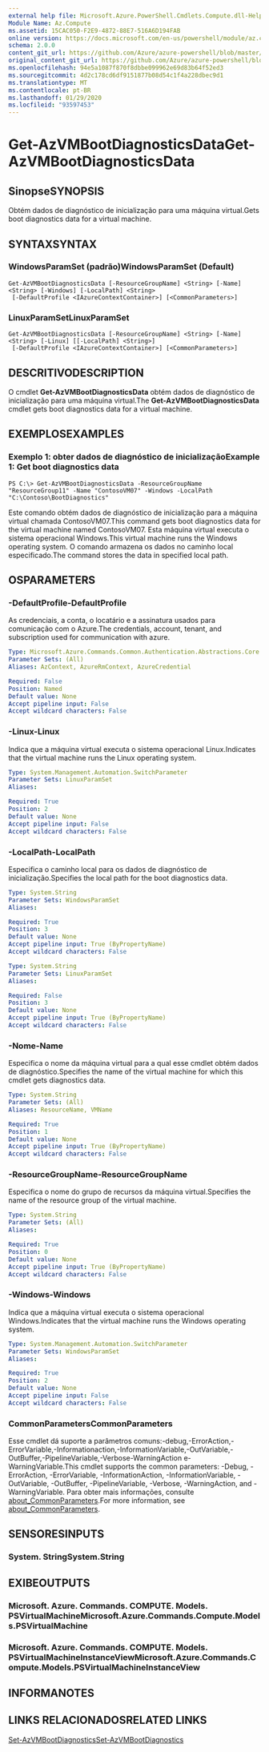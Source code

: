 ```yaml
---
external help file: Microsoft.Azure.PowerShell.Cmdlets.Compute.dll-Help.xml
Module Name: Az.Compute
ms.assetid: 15CAC050-F2E9-4872-88E7-516A6D194FAB
online version: https://docs.microsoft.com/en-us/powershell/module/az.compute/get-azvmbootdiagnosticsdata
schema: 2.0.0
content_git_url: https://github.com/Azure/azure-powershell/blob/master/src/Compute/Compute/help/Get-AzVMBootDiagnosticsData.md
original_content_git_url: https://github.com/Azure/azure-powershell/blob/master/src/Compute/Compute/help/Get-AzVMBootDiagnosticsData.md
ms.openlocfilehash: 94e5a1087f870f8dbbe099962e69d83b64f52ed3
ms.sourcegitcommit: 4d2c178cd6df9151877b08d54c1f4a228dbec9d1
ms.translationtype: MT
ms.contentlocale: pt-BR
ms.lasthandoff: 01/29/2020
ms.locfileid: "93597453"
---
```

# <span data-ttu-id="56724-101">Get-AzVMBootDiagnosticsData</span><span class="sxs-lookup"><span data-stu-id="56724-101">Get-AzVMBootDiagnosticsData</span></span>

## <span data-ttu-id="56724-102">Sinopse</span><span class="sxs-lookup"><span data-stu-id="56724-102">SYNOPSIS</span></span>
<span data-ttu-id="56724-103">Obtém dados de diagnóstico de inicialização para uma máquina virtual.</span><span class="sxs-lookup"><span data-stu-id="56724-103">Gets boot diagnostics data for a virtual machine.</span></span>

## <span data-ttu-id="56724-104">SYNTAX</span><span class="sxs-lookup"><span data-stu-id="56724-104">SYNTAX</span></span>

### <span data-ttu-id="56724-105">WindowsParamSet (padrão)</span><span class="sxs-lookup"><span data-stu-id="56724-105">WindowsParamSet (Default)</span></span>
```
Get-AzVMBootDiagnosticsData [-ResourceGroupName] <String> [-Name] <String> [-Windows] [-LocalPath] <String>
 [-DefaultProfile <IAzureContextContainer>] [<CommonParameters>]
```

### <span data-ttu-id="56724-106">LinuxParamSet</span><span class="sxs-lookup"><span data-stu-id="56724-106">LinuxParamSet</span></span>
```
Get-AzVMBootDiagnosticsData [-ResourceGroupName] <String> [-Name] <String> [-Linux] [[-LocalPath] <String>]
 [-DefaultProfile <IAzureContextContainer>] [<CommonParameters>]
```

## <span data-ttu-id="56724-107">DESCRITIVO</span><span class="sxs-lookup"><span data-stu-id="56724-107">DESCRIPTION</span></span>
<span data-ttu-id="56724-108">O cmdlet **Get-AzVMBootDiagnosticsData** obtém dados de diagnóstico de inicialização para uma máquina virtual.</span><span class="sxs-lookup"><span data-stu-id="56724-108">The **Get-AzVMBootDiagnosticsData** cmdlet gets boot diagnostics data for a virtual machine.</span></span>

## <span data-ttu-id="56724-109">EXEMPLOS</span><span class="sxs-lookup"><span data-stu-id="56724-109">EXAMPLES</span></span>

### <span data-ttu-id="56724-110">Exemplo 1: obter dados de diagnóstico de inicialização</span><span class="sxs-lookup"><span data-stu-id="56724-110">Example 1: Get boot diagnostics data</span></span>
```
PS C:\> Get-AzVMBootDiagnosticsData -ResourceGroupName "ResourceGroup11" -Name "ContosoVM07" -Windows -LocalPath "C:\Contoso\BootDiagnostics"
```

<span data-ttu-id="56724-111">Este comando obtém dados de diagnóstico de inicialização para a máquina virtual chamada ContosoVM07.</span><span class="sxs-lookup"><span data-stu-id="56724-111">This command gets boot diagnostics data for the virtual machine named ContosoVM07.</span></span>
<span data-ttu-id="56724-112">Esta máquina virtual executa o sistema operacional Windows.</span><span class="sxs-lookup"><span data-stu-id="56724-112">This virtual machine runs the Windows operating system.</span></span>
<span data-ttu-id="56724-113">O comando armazena os dados no caminho local especificado.</span><span class="sxs-lookup"><span data-stu-id="56724-113">The command stores the data in specified local path.</span></span>

## <span data-ttu-id="56724-114">OS</span><span class="sxs-lookup"><span data-stu-id="56724-114">PARAMETERS</span></span>

### <span data-ttu-id="56724-115">-DefaultProfile</span><span class="sxs-lookup"><span data-stu-id="56724-115">-DefaultProfile</span></span>
<span data-ttu-id="56724-116">As credenciais, a conta, o locatário e a assinatura usados para comunicação com o Azure.</span><span class="sxs-lookup"><span data-stu-id="56724-116">The credentials, account, tenant, and subscription used for communication with azure.</span></span>

```yaml
Type: Microsoft.Azure.Commands.Common.Authentication.Abstractions.Core.IAzureContextContainer
Parameter Sets: (All)
Aliases: AzContext, AzureRmContext, AzureCredential

Required: False
Position: Named
Default value: None
Accept pipeline input: False
Accept wildcard characters: False
```

### <span data-ttu-id="56724-117">-Linux</span><span class="sxs-lookup"><span data-stu-id="56724-117">-Linux</span></span>
<span data-ttu-id="56724-118">Indica que a máquina virtual executa o sistema operacional Linux.</span><span class="sxs-lookup"><span data-stu-id="56724-118">Indicates that the virtual machine runs the Linux operating system.</span></span>

```yaml
Type: System.Management.Automation.SwitchParameter
Parameter Sets: LinuxParamSet
Aliases:

Required: True
Position: 2
Default value: None
Accept pipeline input: False
Accept wildcard characters: False
```

### <span data-ttu-id="56724-119">-LocalPath</span><span class="sxs-lookup"><span data-stu-id="56724-119">-LocalPath</span></span>
<span data-ttu-id="56724-120">Especifica o caminho local para os dados de diagnóstico de inicialização.</span><span class="sxs-lookup"><span data-stu-id="56724-120">Specifies the local path for the boot diagnostics data.</span></span>

```yaml
Type: System.String
Parameter Sets: WindowsParamSet
Aliases:

Required: True
Position: 3
Default value: None
Accept pipeline input: True (ByPropertyName)
Accept wildcard characters: False
```

```yaml
Type: System.String
Parameter Sets: LinuxParamSet
Aliases:

Required: False
Position: 3
Default value: None
Accept pipeline input: True (ByPropertyName)
Accept wildcard characters: False
```

### <span data-ttu-id="56724-121">-Nome</span><span class="sxs-lookup"><span data-stu-id="56724-121">-Name</span></span>
<span data-ttu-id="56724-122">Especifica o nome da máquina virtual para a qual esse cmdlet obtém dados de diagnóstico.</span><span class="sxs-lookup"><span data-stu-id="56724-122">Specifies the name of the virtual machine for which this cmdlet gets diagnostics data.</span></span>

```yaml
Type: System.String
Parameter Sets: (All)
Aliases: ResourceName, VMName

Required: True
Position: 1
Default value: None
Accept pipeline input: True (ByPropertyName)
Accept wildcard characters: False
```

### <span data-ttu-id="56724-123">-ResourceGroupName</span><span class="sxs-lookup"><span data-stu-id="56724-123">-ResourceGroupName</span></span>
<span data-ttu-id="56724-124">Especifica o nome do grupo de recursos da máquina virtual.</span><span class="sxs-lookup"><span data-stu-id="56724-124">Specifies the name of the resource group of the virtual machine.</span></span>

```yaml
Type: System.String
Parameter Sets: (All)
Aliases:

Required: True
Position: 0
Default value: None
Accept pipeline input: True (ByPropertyName)
Accept wildcard characters: False
```

### <span data-ttu-id="56724-125">-Windows</span><span class="sxs-lookup"><span data-stu-id="56724-125">-Windows</span></span>
<span data-ttu-id="56724-126">Indica que a máquina virtual executa o sistema operacional Windows.</span><span class="sxs-lookup"><span data-stu-id="56724-126">Indicates that the virtual machine runs the Windows operating system.</span></span>

```yaml
Type: System.Management.Automation.SwitchParameter
Parameter Sets: WindowsParamSet
Aliases:

Required: True
Position: 2
Default value: None
Accept pipeline input: False
Accept wildcard characters: False
```

### <span data-ttu-id="56724-127">CommonParameters</span><span class="sxs-lookup"><span data-stu-id="56724-127">CommonParameters</span></span>
<span data-ttu-id="56724-128">Esse cmdlet dá suporte a parâmetros comuns:-debug,-ErrorAction,-ErrorVariable,-Informationaction,-InformationVariable,-OutVariable,-OutBuffer,-PipelineVariable,-Verbose-WarningAction e-WarningVariable.</span><span class="sxs-lookup"><span data-stu-id="56724-128">This cmdlet supports the common parameters: -Debug, -ErrorAction, -ErrorVariable, -InformationAction, -InformationVariable, -OutVariable, -OutBuffer, -PipelineVariable, -Verbose, -WarningAction, and -WarningVariable.</span></span> <span data-ttu-id="56724-129">Para obter mais informações, consulte [about_CommonParameters](https://go.microsoft.com/fwlink/?LinkID=113216).</span><span class="sxs-lookup"><span data-stu-id="56724-129">For more information, see [about_CommonParameters](https://go.microsoft.com/fwlink/?LinkID=113216).</span></span>

## <span data-ttu-id="56724-130">SENSORES</span><span class="sxs-lookup"><span data-stu-id="56724-130">INPUTS</span></span>

### <span data-ttu-id="56724-131">System. String</span><span class="sxs-lookup"><span data-stu-id="56724-131">System.String</span></span>

## <span data-ttu-id="56724-132">EXIBE</span><span class="sxs-lookup"><span data-stu-id="56724-132">OUTPUTS</span></span>

### <span data-ttu-id="56724-133">Microsoft. Azure. Commands. COMPUTE. Models. PSVirtualMachine</span><span class="sxs-lookup"><span data-stu-id="56724-133">Microsoft.Azure.Commands.Compute.Models.PSVirtualMachine</span></span>

### <span data-ttu-id="56724-134">Microsoft. Azure. Commands. COMPUTE. Models. PSVirtualMachineInstanceView</span><span class="sxs-lookup"><span data-stu-id="56724-134">Microsoft.Azure.Commands.Compute.Models.PSVirtualMachineInstanceView</span></span>

## <span data-ttu-id="56724-135">INFORMA</span><span class="sxs-lookup"><span data-stu-id="56724-135">NOTES</span></span>

## <span data-ttu-id="56724-136">LINKS RELACIONADOS</span><span class="sxs-lookup"><span data-stu-id="56724-136">RELATED LINKS</span></span>

[<span data-ttu-id="56724-137">Set-AzVMBootDiagnostics</span><span class="sxs-lookup"><span data-stu-id="56724-137">Set-AzVMBootDiagnostics</span></span>](./Set-AzVMBootDiagnostics.md)


